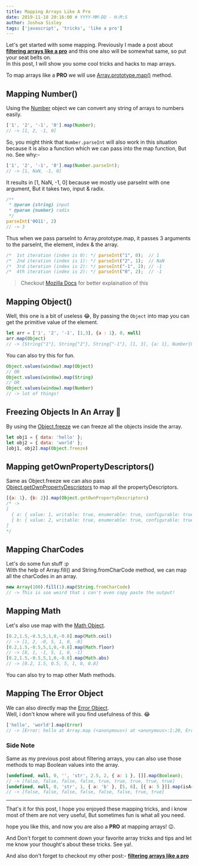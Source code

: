 ```yaml
---
title: Mapping Arrays Like A Pro
date: 2019-11-18 20:16:00 # YYYY-MM-DD - H:M:S
author: Joshua Sisley
tags: ['javascript', 'tricks', 'like a pro']
---
```


Let's get started with some mapping. Previously I made a post about  
**[filtering arrays like a pro](https://anuraghazra.github.io/blog/filtering-arrays-like-a-pro)** and this one also will be somewhat same, so put your seat belts on.  
In this post, I will show you some cool tricks and hacks to map arrays.

To map arrays like a **PRO** we will use [Array.prototype.map()](https://developer.mozilla.org/en-US/docs/Web/JavaScript/Reference/Global_Objects/Array/map) method.

## Mapping Number()
Using the [Number](https://developer.mozilla.org/en-US/docs/Web/JavaScript/Reference/Global_Objects/Number) object
we can convert any string of arrays to numbers easily.

```js
['1', '2', '-1', '0'].map(Number);
// -> [1, 2, -1, 0]
```

So, you might think that `Number.parseInt` will also work in this situation because it is also a function which we can pass into the map function, But no. See why:-

```js
['1', '2', '-1', '0'].map(Number.parseInt);
// -> [1, NaN, -1, 0]
```

It results in [1, NaN, -1, 0] because we mostly use parseInt with one argument, But it takes two, input & radix.

```js
/**
 * @param {string} input
 * @param {number} radix
 */
parseInt('0011', 2)
// -> 3
```

Thus when we pass parseInt to Array.prototype.map, it passes 3 arguments to the parseInt, the element, index & the array.

```js
/*  1st iteration (index is 0): */ parseInt("1", 0);  // 1
/*  2nd iteration (index is 1): */ parseInt("2", 1);  // NaN
/*  3rd iteration (index is 2): */ parseInt("-1", 2); // -1
/*  4th iteration (index is 2): */ parseInt("0", 2);  // -1
```

> Checkout [Mozilla Docs](https://developer.mozilla.org/en-US/docs/Web/JavaScript/Reference/Global_Objects/Array/map) for better explaination of this


## Mapping Object()
Well, this one is a bit of useless 😂, By passing the `Object` into map you can get the primitive value of the element.

```js
let arr = ['1', '2', '-1', [1,3], {a : 1}, 0, null]
arr.map(Object)
// -> [String{"1"}, String{"2"}, String{"-1"}, [1, 3], {a: 1}, Number{0}, {}]
```

You can also try this for fun.

```js
Object.values(window).map(Object)
// OR
Object.values(window).map(String)
// OR
Object.values(window).map(Number)
// -> lot of things!
```

## Freezing Objects In An Array 🥶

By using the [Object.freeze](https://developer.mozilla.org/en-US/docs/Web/JavaScript/Reference/Global_Objects/Object/freeze) we can freeze all the objects inside the array.

```js
let obj1 = { data: 'hello' };
let obj2 = { data: 'world' };
[obj1, obj2].map(Object.freeze)
```

## Mapping getOwnPropertyDescriptors()
Same as Object.freeze we can also pass [Object.getOwnPropertyDescriptors](https://developer.mozilla.org/en-US/docs/Web/JavaScript/Reference/Global_Objects/Object/getOwnPropertyDescriptors) to map all the propertyDescriptors.

```js
[{a: 1}, {b: 2}].map(Object.getOwnPropertyDescriptors)
/* ->
[
  { a: { value: 1, writable: true, enumerable: true, configurable: true } },
  { b: { value: 2, writable: true, enumerable: true, configurable: true } }
]
*/
```

## Mapping CharCodes
Let's do some fun stuff :p  
With the help of Array.fill() and String.fromCharCode method, we can map all the charCodes in an array.

```js
new Array(100).fill(1).map(String.fromCharCode)
// -> This is soo weird that i can't even copy paste the output!
```


## Mapping Math
Let's also use map with the [Math Object](https://developer.mozilla.org/en-US/docs/Web/JavaScript/Reference/Global_Objects/Math).

```js
[0.2,1.5,-0.5,5,1,0,-0.8].map(Math.ceil)
// -> [1, 2, -0, 5, 1, 0, -0]
[0.2,1.5,-0.5,5,1,0,-0.8].map(Math.floor)
// -> [0, 1, -1, 5, 1, 0, -1]
[0.2,1.5,-0.5,5,1,0,-0.8].map(Math.abs)
// -> [0.2, 1.5, 0.5, 5, 1, 0, 0.8]
```
You can also try to map other Math methods.


## Mapping The Error Object
We can also directly map the [Error Object](https://developer.mozilla.org/en-US/docs/Web/JavaScript/Reference/Global_Objects/Error).  
Well, i don't know where will you find usefulness of this. 😂
```js
['hello', 'world'].map(Error)
// -> [Error: hello at Array.map (<anonymous>) at <anonymous>:1:20, Error: world at Array.map (<anonymous>) at <anonymous>:1:20]
```

### Side Note

Same as my previous post about filtering arrays, you can also use those methods to map Boolean values into the array.

```js
[undefined, null, 0, '', 'str', 2.5, 2, { a: 1 }, []].map(Boolean);
// -> [false, false, false, false, true, true, true, true, true]
[undefined, null, 0, 'str', 1, { a: 'b' }, [5, 6], [{ a: 5 }]].map(isArray)
// -> [false, false, false, false, false, false, true, true]
```

------

That's it for this post, I hope you enjoyed these mapping tricks, and i know most of them are not very useful, But sometimes fun is what all you need.  

hope you like this, and now you are also a **PRO** at mapping arrays! 😉.  

And Don't forget to comment down your favorite array tricks and tips and let me know your thought's about these tricks. See ya!.

And also don't forget to checkout my other post:- **[filtering arrays like a pro](https://anuraghazra.github.io/blog/filtering-arrays-like-a-pro)**